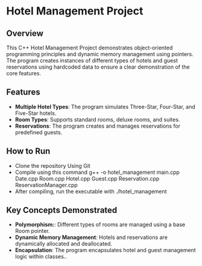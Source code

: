 # Hotel Management Project

## Overview
This C++ Hotel Management Project demonstrates object-oriented programming principles and dynamic memory management using pointers. The program creates instances of different types of hotels and guest reservations using hardcoded data to ensure a clear demonstration of the core features.

## Features
- **Multiple Hotel Types**: The program simulates Three-Star, Four-Star, and Five-Star hotels.
- **Room Types**: Supports standard rooms, deluxe rooms, and suites.
- **Reservations**: The program creates and manages reservations for predefined guests.

## How to Run
- Clone the repository Using Git
- Compile using this command g++ -o hotel_management main.cpp Date.cpp Room.cpp Hotel.cpp Guest.cpp Reservation.cpp ReservationManager.cpp
- After compiling, run the executable with ./hotel_management


## Key Concepts Demonstrated
- **Polymorphism:**: Different types of rooms are managed using a base Room pointer.
- **Dynamic Memory Management**: Hotels and reservations are dynamically allocated and deallocated.
- **Encapsulation**: The program encapsulates hotel and guest management logic within classes..
